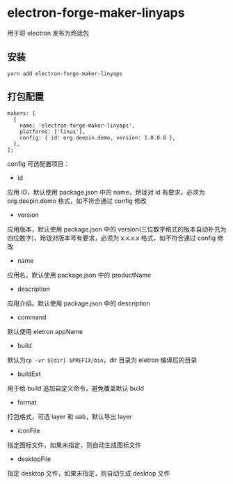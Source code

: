 # electron-forge-maker-linyaps

用于将 electron 发布为玲珑包

## 安装

```
yarn add electron-forge-maker-linyaps
```

## 打包配置

```
makers: [
  {
    name: 'electron-forge-maker-linyaps',
    platforms: ['linux'],
    config: { id: org.deepin.demo, version: 1.0.0.0 },
  },
];

```

config 可选配置项目：

- id

应用 ID，默认使用 package.json 中的 name，玲珑对 id 有要求，必须为 org.deepin.demo 格式，如不符合通过 config 修改

- version

应用版本，默认使用 package.json 中的 version(三位数字格式的版本自动补充为四位数字)，玲珑对版本号有要求，必须为 x.x.x.x 格式，如不符合通过 config 修改

- name

应用名，默认使用 package.json 中的 productName

- description

应用介绍。默认使用 package.json 中的 description

- command

默认使用 eletron appName

- build

默认为`cp -vr ${dir} $PREFIX/bin`，dir 目录为 eletron 编译后的目录

- buildExt

用于给 build 追加自定义命令，避免覆盖默认 build

- format

打包格式，可选 layer 和 uab，默认导出 layer

- iconFile

指定图标文件，如果未指定，则自动生成图标文件

- desktopFile

指定 desktop 文件，如果未指定，则自动生成 desktop 文件